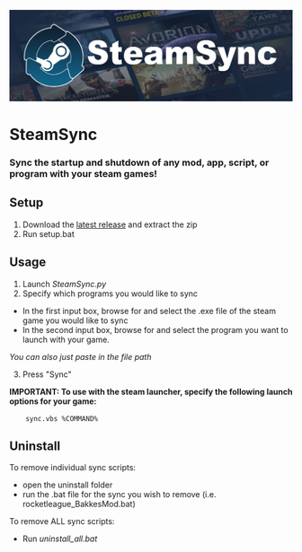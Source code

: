 ![alt text](https://github.com/armand0e/SteamSync/blob/main/imgs/banner.png?raw=true)
# SteamSync
### Sync the startup and shutdown of any mod, app, script, or program with your steam games!
## Setup
1. Download the [latest release](https://github.com/armand0e/SteamSync/releases/latest) and extract the zip
2. Run setup.bat

## Usage

1. Launch *SteamSync.py*
2. Specify which programs you would like to sync

* In the first input box, browse for and select the .exe file of the steam game you would like to sync
* In the second input box, browse for and select the program you want to launch with your game.

*You can also just paste in the file path*

3. Press "Sync"        

**IMPORTANT: To use with the steam launcher, specify the following launch options for your game:**

        sync.vbs %COMMAND%

## Uninstall
To remove individual sync scripts:
* open the uninstall folder 
* run the .bat file for the sync you wish to remove (i.e. rocketleague_BakkesMod.bat)

To remove ALL sync scripts:
* Run *uninstall_all.bat*
